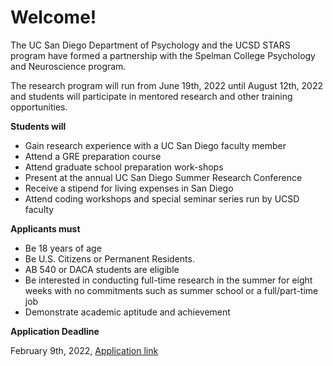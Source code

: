 # Welcome!

The UC San Diego Department of Psychology and the UCSD STARS program have formed a partnership with the Spelman College Psychology and Neuroscience program. 

The research program will run from June 19th, 2022 until August 12th, 2022 and students will participate in mentored research and other training opportunities.

**Students will**

* Gain research experience with a UC San Diego faculty member
* Attend a GRE preparation course
* Attend graduate school preparation work-shops
* Present at the annual UC San Diego Summer Research Conference
* Receive a stipend for living expenses in San Diego
* Attend coding workshops and special seminar series run by UCSD faculty 

**Applicants must**

* Be 18 years of age
* Be U.S. Citizens or Permanent Residents. 
* AB 540 or DACA students are eligible
* Be interested in conducting full-time research in the summer for eight weeks with no commitments such as summer school or a full/part-time job
* Demonstrate academic aptitude and achievement

**Application Deadline**

February 9th, 2022, [Application link](https://grad.ucsd.edu/diversity/programs/stars/index.html)
